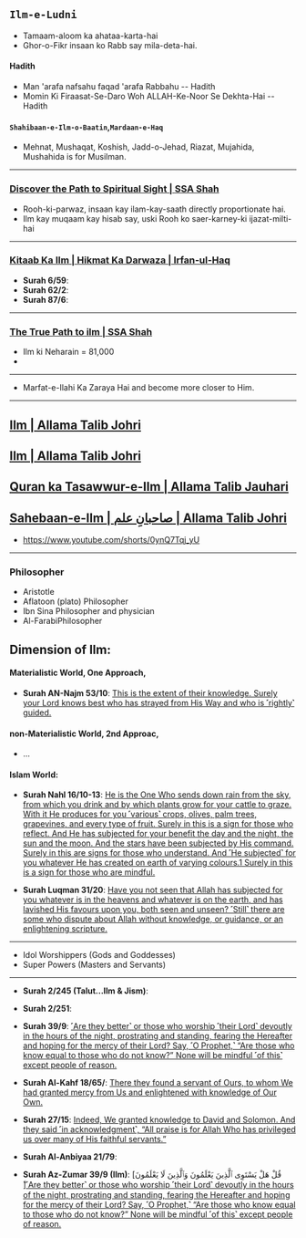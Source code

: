 ## `Ilm-e-Ludni`
* Tamaam-aloom ka ahataa-karta-hai
* Ghor-o-Fikr insaan ko Rabb say mila-deta-hai.
#### Hadith
* Man 'arafa nafsahu faqad 'arafa Rabbahu -- Hadith
* Momin Ki Firaasat-Se-Daro Woh ALLAH-Ke-Noor Se Dekhta-Hai -- Hadith
   
#### `Shahibaan-e-Ilm-o-Baatin`,`Mardaan-e-Haq`
* Mehnat, Mushaqat, Koshish, Jadd-o-Jehad, Riazat, Mujahida, Mushahida is for Musilman.

***

### [Discover the Path to Spiritual Sight | SSA Shah](https://www.youtube.com/watch?v=_SuWE_YLboo)
* Rooh-ki-parwaz, insaan kay ilam-kay-saath directly proportionate hai.
* Ilm kay muqaam kay hisab say, uski Rooh ko saer-karney-ki ijazat-milti-hai

***

### [Kitaab Ka Ilm | Hikmat Ka Darwaza | Irfan-ul-Haq](https://www.youtube.com/watch?v=dQNHBEvQgps)

* __Surah 6/59__: [](https://quranwbw.com/6/59-60)
* __Surah 62/2__: [](https://quranwbw.com/62/2)
* __Surah 87/6__: [](https://quranwbw.com/87/6)

***

### [The True Path to ilm | SSA Shah](https://www.youtube.com/watch?v=8rawRMsJJGI)
* Ilm ki Neharain = 81,000
* 

***

* Marfat-e-Ilahi Ka Zaraya Hai and become more closer to Him.

***

## [Ilm | Allama Talib Johri](https://www.youtube.com/shorts/WCtSZUH_X_U)
## [Ilm | Allama Talib Johri‬](https://www.youtube.com/watch?v=RlI7hhcuh5w)
## [Quran ka Tasawwur-e-Ilm | Allama Talib Jauhari](https://www.youtube.com/watch?v=GzXKf28EShE)
## [Sahebaan-e-Ilm | صاحبانِ علم | Allama Talib Johri](https://www.youtube.com/watch?v=Gwi1zR6m3UM)
* https://www.youtube.com/shorts/0ynQ7Tqj_yU

***

### Philosopher
* Aristotle
* Aflatoon (plato) Philosopher
* Ibn Sina Philosopher and physician
* Al-FarabiPhilosopher

## Dimension of Ilm:

#### Materialistic World, One Approach, 
* __Surah AN-Najm 53/10__: [This is the extent of their knowledge. Surely your Lord knows best who has strayed from His Way and who is ˹rightly˺ guided.](https://quranwbw.com/53/30)
#### non-Materialistic World, 2nd Approac,
* ...
#### Islam World:
* __Surah Nahl 16/10-13__: [He is the One Who sends down rain from the sky, from which you drink and by which plants grow for your cattle to graze. With it He produces for you ˹various˺ crops, olives, palm trees, grapevines, and every type of fruit. Surely in this is a sign for those who reflect. And He has subjected for your benefit the day and the night, the sun and the moon. And the stars have been subjected by His command. Surely in this are signs for those who understand. And ˹He subjected˺ for you whatever He has created on earth of varying colours.1 Surely in this is a sign for those who are mindful.](https://quranwbw.com/16/10-11)

* __Surah Luqman 31/20__: [Have you not seen that Allah has subjected for you whatever is in the heavens and whatever is on the earth, and has lavished His favours upon you, both seen and unseen? ˹Still˺ there are some who dispute about Allah without knowledge, or guidance, or an enlightening scripture.
](https://quranwbw.com/31/20)

***

* Idol Worshippers (Gods and Goddesses)
* Super Powers (Masters and Servants)

*** 

* __Surah 2/245 (Talut...Ilm & Jism)__:[](https://quran.com/2/247)
* __Surah 2/251__: [](https://quranwbw.com/2/251)

* __Surah 39/9__: [˹Are they better˺ or those who worship ˹their Lord˺ devoutly in the hours of the night, prostrating and standing, fearing the Hereafter and hoping for the mercy of their Lord? Say, ˹O Prophet,˺ “Are those who know equal to those who do not know?” None will be mindful ˹of this˺ except people of reason.]()

* __Surah Al-Kahf 18/65/__: [There they found a servant of Ours, to whom We had granted mercy from Us and enlightened with knowledge of Our Own.](quran.com/18/65)

* __Surah 27/15__: [Indeed, We granted knowledge to David and Solomon. And they said ˹in acknowledgment˺, “All praise is for Allah Who has privileged us over many of His faithful servants.”](https://quran.com/27/15)

* __Surah Al-Anbiyaa 21/79__: [](https://quranwbw.com/21/79)

* __Surah Az-Zumar 39/9 (Ilm)__: [قُلْ هَلْ يَسْتَوِى ٱلَّذِينَ يَعْلَمُونَ وَٱلَّذِينَ لَا يَعْلَمُونَ ۗ][˹Are they better˺ or those who worship ˹their Lord˺ devoutly in the hours of the night, prostrating and standing, fearing the Hereafter and hoping for the mercy of their Lord? Say, ˹O Prophet,˺ “Are those who know equal to those who do not know?” None will be mindful ˹of this˺ except people of reason.](https://quranwbw.com/39/9)
